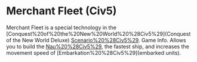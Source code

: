 # Merchant Fleet (Civ5)

Merchant Fleet is a special technology in the [Conquest%20of%20the%20New%20World%20%28Civ5%29](Conquest of the New World Deluxe) [Scenario%20%28Civ5%29](scenario).
Game Info.
Allows you to build the [Nau%20%28Civ5%29](Nau), the fastest ship, and increases the movement speed of [Embarkation%20%28Civ5%29](embarked units).
